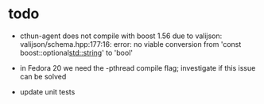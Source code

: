 
# todo

 - cthun-agent does not compile with boost 1.56 due to valijson: valijson/schema.hpp:177:16: error:  no viable conversion from 'const boost::optional<std::string>' to 'bool'

 - in Fedora 20 we need the -pthread compile flag; investigate if this issue can be solved

 - update unit tests
